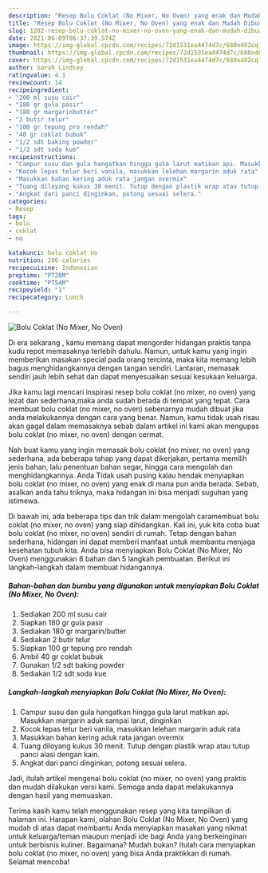 ```yaml
---
description: "Resep Bolu Coklat (No Mixer, No Oven) yang enak dan Mudah Dibuat"
title: "Resep Bolu Coklat (No Mixer, No Oven) yang enak dan Mudah Dibuat"
slug: 1202-resep-bolu-coklat-no-mixer-no-oven-yang-enak-dan-mudah-dibuat
date: 2021-06-09T06:37:39.574Z
image: https://img-global.cpcdn.com/recipes/72d1531ea4474d7c/680x482cq70/bolu-coklat-no-mixer-no-oven-foto-resep-utama.jpg
thumbnail: https://img-global.cpcdn.com/recipes/72d1531ea4474d7c/680x482cq70/bolu-coklat-no-mixer-no-oven-foto-resep-utama.jpg
cover: https://img-global.cpcdn.com/recipes/72d1531ea4474d7c/680x482cq70/bolu-coklat-no-mixer-no-oven-foto-resep-utama.jpg
author: Sarah Lindsey
ratingvalue: 4.1
reviewcount: 14
recipeingredient:
- "200 ml susu cair"
- "180 gr gula pasir"
- "180 gr margarinbutter"
- "2 butir telur"
- "100 gr tepung pro rendah"
- "40 gr coklat bubuk"
- "1/2 sdt baking powder"
- "1/2 sdt soda kue"
recipeinstructions:
- "Campur susu dan gula hangatkan hingga gula larut matikan api. Masukkan margarin aduk sampai larut, dinginkan"
- "Kocok lepas telur beri vanila, masukkan lelehan margarin aduk rata"
- "Masukkan bahan kering aduk rata jangan overmix"
- "Tuang diloyang kukus 30 menit. Tutup dengan plastik wrap atau tutup panci alasi dengan kain."
- "Angkat dari panci dinginkan, potong sesuai selera."
categories:
- Resep
tags:
- bolu
- coklat
- no

katakunci: bolu coklat no 
nutrition: 286 calories
recipecuisine: Indonesian
preptime: "PT20M"
cooktime: "PT54M"
recipeyield: "1"
recipecategory: Lunch

---
```



![Bolu Coklat (No Mixer, No Oven)](https://img-global.cpcdn.com/recipes/72d1531ea4474d7c/680x482cq70/bolu-coklat-no-mixer-no-oven-foto-resep-utama.jpg)

Di era  sekarang , kamu memang dapat mengorder hidangan praktis tanpa kudu repot memasaknya terlebih dahulu. Namun, untuk kamu yang ingin memberikan masakan special pada orang tercinta, maka kita memang lebih bagus menghidangkannya dengan tangan sendiri. Lantaran, memasak sendiri jauh lebih sehat dan dapat menyesuaikan sesuai kesukaan keluarga.

Jika kamu lagi mencari inspirasi resep bolu coklat (no mixer, no oven) yang lezat dan sederhana,maka anda sudah berada di tempat yang tepat. Cara membuat bolu coklat (no mixer, no oven)  sebenarnya mudah dibuat jika anda melakukannya dengan cara yang benar. Namun, kamu tidak usah risau akan gagal dalam memasaknya 
sebab dalam artikel ini kami akan mengupas bolu coklat (no mixer, no oven) dengan cermat.  



Nah buat kamu yang ingin memasak bolu coklat (no mixer, no oven) yang sederhana, ada beberapa tahap yang dapat dikerjakan, pertama memilih jenis bahan, lalu penentuan bahan segar, hingga cara mengolah dan menghidangkannya. Anda Tidak usah pusing kalau hendak menyiapkan bolu coklat (no mixer, no oven) yang enak di mana pun anda berada. Sebab, asalkan anda  tahu triknya, maka hidangan ini bisa menjadi suguhan yang istimewa.

Di bawah ini, ada beberapa tips dan trik dalam mengolah caramembuat bolu coklat (no mixer, no oven) yang siap dihidangkan. Kali ini, yuk kita coba buat bolu coklat (no mixer, no oven) sendiri di rumah. Tetap dengan bahan sederhana, hidangan ini dapat memberi manfaat untuk membantu menjaga kesehatan tubuh kita. Anda bisa menyiapkan Bolu Coklat (No Mixer, No Oven) menggunakan 8 bahan dan 5 langkah pembuatan. Berikut ini langkah-langkah dalam membuat hidangannya.

<!--inarticleads1-->

##### Bahan-bahan dan bumbu yang digunakan untuk menyiapkan Bolu Coklat (No Mixer, No Oven):

1. Sediakan 200 ml susu cair
1. Siapkan 180 gr gula pasir
1. Sediakan 180 gr margarin/butter
1. Sediakan 2 butir telur
1. Siapkan 100 gr tepung pro rendah
1. Ambil 40 gr coklat bubuk
1. Gunakan 1/2 sdt baking powder
1. Sediakan 1/2 sdt soda kue




<!--inarticleads2-->

##### Langkah-langkah menyiapkan Bolu Coklat (No Mixer, No Oven):

1. Campur susu dan gula hangatkan hingga gula larut matikan api. Masukkan margarin aduk sampai larut, dinginkan
1. Kocok lepas telur beri vanila, masukkan lelehan margarin aduk rata
1. Masukkan bahan kering aduk rata jangan overmix
1. Tuang diloyang kukus 30 menit. Tutup dengan plastik wrap atau tutup panci alasi dengan kain.
1. Angkat dari panci dinginkan, potong sesuai selera.




Jadi, itulah artikel mengenai  bolu coklat (no mixer, no oven)  yang praktis dan mudah dilakukan versi kami. Semoga anda dapat melakukannya dengan hasil yang memuaskan. 

Terima kasih kamu telah menggunakan resep yang kita tampilkan di halaman ini. Harapan kami, olahan  Bolu Coklat (No Mixer, No Oven) yang mudah di atas dapat membantu Anda menyiapkan masakan yang nikmat untuk keluarga/teman maupun menjadi ide bagi Anda yang berkeinginan untuk berbisnis kuliner. Bagaimana? Mudah bukan? Itulah cara menyiapkan bolu coklat (no mixer, no oven) yang bisa Anda praktikkan di rumah. Selamat mencoba!


